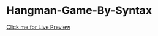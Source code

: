 # Hangman-Game-By-Syntax

[Click me for Live Preview](https://syntaxcoder13.github.io/Hangman-Game-By-Syntax/)
